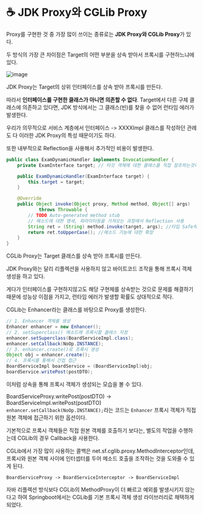 # ☕ JDK Proxy와 CGLib Proxy

Proxy를 구현한 것 중 가장 많이 쓰이는 종류로는 **JDK Proxy와 CGLib Proxy**가 있다.

두 방식의 가장 큰 차이점은 Target의 어떤 부분을 상속 받아서 프록시를 구현하느냐에 있다.

![image](https://user-images.githubusercontent.com/81006587/200806976-6528c443-8c57-4920-85e4-fc2131efcfbe.png)

JDK Proxy는 Target의 상위 인터페이스를 상속 받아 프록시를 만든다. 

따라서 **인터페이스를 구현한 클래스가 아니면 의존할 수 없다**. Target에서 다른 구체 클래스에 의존하고 있다면, JDK 방식에서는 그 클래스(빈)를 찾을 수 없어 런타임 에러가 발생한다.

우리가 의무적으로 서비스 계층에서 인터페이스 -> XXXXImpl 클래스를 작성하던 관례도 다 이러한 JDK Proxy의 특성 때문이기도 하다.

또한 내부적으로 Reflection을 사용해서 추가적인 비용이 발생한다.

```java
public class ExamDynamicHandler implements InvocationHandler {
    private ExamInterface target; // 타깃 객체에 대한 클래스를 직접 참조하는것이 아닌 Interface를 이용

    public ExamDynamicHandler(ExamInterface target) {
        this.target = target;
    }

    @Override
    public Object invoke(Object proxy, Method method, Object[] args)
            throws Throwable {
        // TODO Auto-generated method stub
        // 메소드에 대한 명세, 파라미터등을 가져오는 과정에서 Reflection 사용
        String ret = (String) method.invoke(target, args); //타입 Safe하지 않다는 단점이 있다.
        return ret.toUpperCase(); //메소드 기능에 대한 확장
    }
}
```

CGLib Proxy는 Target 클래스를 상속 받아 프록시를 만든다.

JDK Proxy와는 달리 리플렉션을 사용하지 않고 바이트코드 조작을 통해 프록시 객체 생성을 하고 있다.

게다가 인터페이스를 구현하지않고도 해당 구현체를 상속받는 것으로 문제를 해결하기 때문에 성능상 이점을 가지고, 런타임 에러가 발생할 확률도 상대적으로 적다.

CGLib는 Enhancer라는 클래스를 바탕으로 Proxy를 생성한다.

```java
// 1. Enhancer 객체를 생성
Enhancer enhancer = new Enhancer();
// 2. setSuperclass() 메소드에 프록시할 클래스 지정
enhancer.setSuperclass(BoardServiceImpl.class);
enhancer.setCallback(NoOp.INSTANCE);
// 3. enhancer.create()로 프록시 생성
Object obj = enhancer.create();
// 4. 프록시를 통해서 간접 접근
BoardServiceImpl boardService = (BoardServiceImpl)obj;
boardService.writePost(postDTO);
```

이처럼 상속을 통해 프록시 객체가 생성되는 모습을 볼 수 있다.

BoardServiceProxy.writePost(postDTO) -> BoardServiceImpl.writePost(postDTO)
`enhancer.setCallback(NoOp.INSTANCE);`라는 코드는 `Enhancer` 프록시 객체가 직접 원본 객체에 접근하기 위한 옵션이다.

기본적으로 프록시 객체들은 직접 원본 객체를 호출하기 보다는, 별도의 작업을 수행하는데 CGLib의 경우 Callback을 사용한다.

CGLib에서 가장 많이 사용하는 콜백은 net.sf.cglib.proxy.MethodInterceptor인데, 프록시와 원본 객체 사이에 인터셉터를 두어 메소드 호출을 조작하는 것을 도와줄 수 있게 된다.

```
BoardServiceProxy -> BoardServiceInterceptor -> BoardServiceImpl
```

자바 리플렉션 방식보다 CGLib의 MethodProxy이 더 빠르고 예외를 발생시키지 않는다고 하여 Springboot에서는 CGLib를 기본 프록시 객체 생성 라이브러리로 채택하게 되었다.